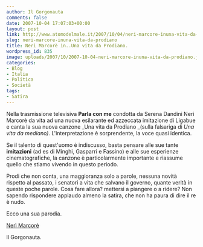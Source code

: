 ```yaml
---
author: Il Gorgonauta
comments: false
date: 2007-10-04 17:07:03+00:00
layout: post
link: http://www.atomodelmale.it/2007/10/04/neri-marcore-inuna-vita-da-prodiano/
slug: neri-marcore-inuna-vita-da-prodiano
title: Neri Marcorè in..Una vita da Prodiano.
wordpress_id: 835
image: uploads/2007/10/2007-10-04-neri-marcore-inuna-vita-da-prodiano.jpg
categories:
- Blog
- Italia
- Politica
- Società
tags:
- Satira
---
```


Nella trasmissione televisiva **Parla con me** condotta da Serena Dandini Neri Marcorè da vita ad una nuova esilarante ed azzeccata imitazione di Ligabue e canta la sua nuova canzone _Una vita da Prodiano _(sulla falsariga di _Una vita da mediano)_. L'interpretazione è sorprendente, la voce quasi identica.

Se il talento di quest'uomo è indiscusso, basta pensare alle sue tante **imitazioni** (ad es di Minghi, Gasparri e Fassino) e alle sue esperienze cinematografiche, la canzone è particolarmente importante e riassume quello che stiamo vivendo in questo periodo.

Prodi che non conta, una maggioranza solo a parole, nessuna novità rispetto al passato, i senatori a vita che salvano il governo, quante verità in queste poche parole. Cosa fare allora? mettersi a piangere o a ridere? Non sapendo rispondere applaudo almeno la satira, che non ha paura di dire il re è nudo.

Ecco una sua parodia.

[Nerì Marcorè ](//it.youtube.com/watch?v=xBr6PRG38_M&feature=related)

Il Gorgonauta.
